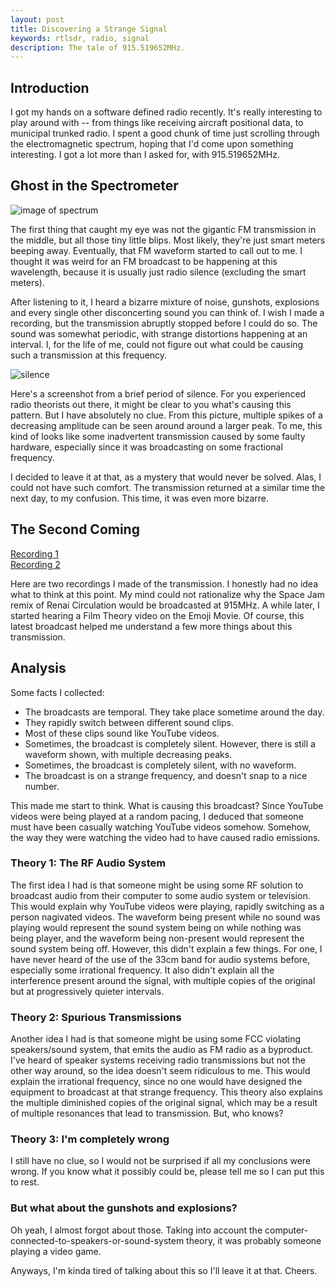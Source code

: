 ```yaml
---
layout: post
title: Discovering a Strange Signal
keywords: rtlsdr, radio, signal
description: The tale of 915.519652MHz.
---
```


## Introduction
I got my hands on a software defined radio recently. It's really interesting to play around with -- from things like receiving aircraft positional data, to municipal trunked radio. I spent a good chunk of time just scrolling through the electromagnetic spectrum, hoping that I'd come upon something interesting. I got a lot more than I asked for, with 915.519652MHz.

## Ghost in the Spectrometer
![image of spectrum](https://i.imgur.com/LqkKfwT.png)

The first thing that caught my eye was not the gigantic FM transmission in the middle, but all those tiny little blips. Most likely, they're just smart meters beeping away. Eventually, that FM waveform started to call out to me. I thought it was weird for an FM broadcast to be happening at this wavelength, because it is usually just radio silence (excluding the smart meters).

After listening to it, I heard a bizarre mixture of noise, gunshots, explosions and every single other disconcerting sound you can think of. I wish I made a recording, but the transmission abruptly stopped before I could do so. The sound was somewhat periodic, with strange distortions happening at an interval. I, for the life of me, could not figure out what could be causing such a transmission at this frequency.

![silence](https://i.imgur.com/NpUGXhH.png)

Here's a screenshot from a brief period of silence. For you experienced radio theorists out there, it might be clear to you what's causing this pattern. But I have absolutely no clue. From this picture, multiple spikes of a decreasing amplitude can be seen around around a larger peak. To me, this kind of looks like some inadvertent transmission caused by some faulty hardware, especially since it was broadcasting on some fractional frequency.

I decided to leave it at that, as a mystery that would never be solved. Alas, I could not have such comfort. The transmission returned at a similar time the next day, to my confusion. This time, it was even more bizarre.

## The Second Coming

[Recording 1](https://streamable.com/f27j5)<br>
[Recording 2](https://streamable.com/jtbp0)

Here are two recordings I made of the transmission. I honestly had no idea what to think at this point. My mind could not rationalize why the Space Jam remix of Renai Circulation would be broadcasted at 915MHz. A while later, I started hearing a Film Theory video on the Emoji Movie. Of course, this latest broadcast helped me understand a few more things about this transmission.

## Analysis
Some facts I collected:
- The broadcasts are temporal. They take place sometime around the day.
- They rapidly switch between different sound clips.
- Most of these clips sound like YouTube videos.
- Sometimes, the broadcast is completely silent. However, there is still a waveform shown, with multiple decreasing peaks.
- Sometimes, the broadcast is completely silent, with no waveform.
- The broadcast is on a strange frequency, and doesn't snap to a nice number.

This made me start to think. What is causing this broadcast? Since YouTube videos were being played at a random pacing, I deduced that someone must have been casually watching YouTube videos somehow. Somehow, the way they were watching the video had to have caused radio emissions.

### Theory 1: The RF Audio System
The first idea I had is that someone might be using some RF solution to broadcast audio from their computer to some audio system or television. This would explain why YouTube videos were playing, rapidly switching as a person nagivated videos. The waveform being present while no sound was playing would represent the sound system being on while nothing was being player, and the waveform being non-present would represent the sound system being off. However, this didn't explain a few things. For one, I have never heard of the use of the 33cm band for audio systems before, especially some irrational frequency. It also didn't explain all the interference present around the signal, with multiple copies of the original but at progressively quieter intervals.

### Theory 2: Spurious Transmissions
Another idea I had is that someone might be using some FCC violating speakers/sound system, that emits the audio as FM radio as a byproduct. I've heard of speaker systems receiving radio transmissions but not the other way around, so the idea doesn't seem ridiculous to me. This would explain the irrational frequency, since no one would have designed the equipment to broadcast at that strange frequency. This theory also explains the multiple diminished copies of the original signal, which may be a result of multiple resonances that lead to transmission. But, who knows?

### Theory 3: I'm completely wrong
I still have no clue, so I would not be surprised if all my conclusions were wrong. If you know what it possibly could be, please tell me so I can put this to rest.

### But what about the gunshots and explosions?
Oh yeah, I almost forgot about those. Taking into account the computer-connected-to-speakers-or-sound-system theory, it was probably someone playing a video game.

Anyways, I'm kinda tired of talking about this so I'll leave it at that. Cheers. 
